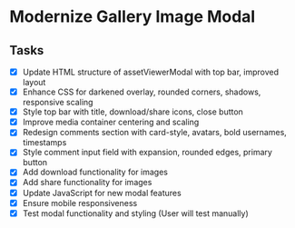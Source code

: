 # Modernize Gallery Image Modal

## Tasks

-   [x] Update HTML structure of assetViewerModal with top bar, improved layout
-   [x] Enhance CSS for darkened overlay, rounded corners, shadows, responsive scaling
-   [x] Style top bar with title, download/share icons, close button
-   [x] Improve media container centering and scaling
-   [x] Redesign comments section with card-style, avatars, bold usernames, timestamps
-   [x] Style comment input field with expansion, rounded edges, primary button
-   [x] Add download functionality for images
-   [x] Add share functionality for images
-   [x] Update JavaScript for new modal features
-   [x] Ensure mobile responsiveness
-   [x] Test modal functionality and styling (User will test manually)
